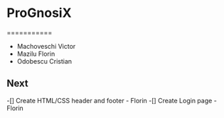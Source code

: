 # ProGnosiX
===========
* Machoveschi Victor
* Mazilu Florin
* Odobescu Cristian

## Next
-[] Create HTML/CSS header and footer - Florin
-[] Create Login page - Florin
